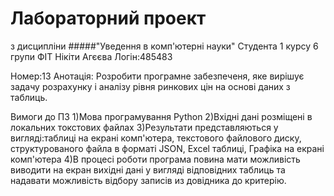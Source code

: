 # Лабораторний проект
 з дисципліни #####"Уведення в комп'ютерні науки"
Студента 1 курсу 6 групи ФІТ
Нікіти Агєєва
Логін:485483


Номер:13
Анотація:
Розробити програмне забезпеченя, яке вирішує задачу розрахунку і аналізу рівня ринкових цін на основі даних з таблиць.

Вимоги до ПЗ
1)Мова програмування Python
2)Вхідні дані розміщені в локальних токстових файлах
3)Результати представляються у вигляді:таблиці на екрані комп'ютера, текстового файлового диску, структурованого файла в форматі JSON, Excel таблиці, Графіка на екрані комп'ютера
4)В процесі роботи програма повина мати можливість виводити на екран вихідні дані у вигляді відповідних таблиць та надавати можливість відбору записів из довідника до критерію.
